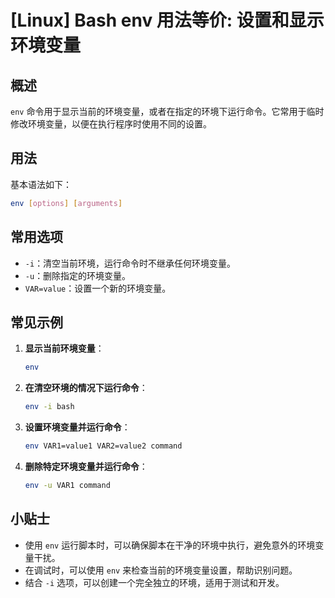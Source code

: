 # [Linux] Bash env 用法等价: 设置和显示环境变量

## 概述
`env` 命令用于显示当前的环境变量，或者在指定的环境下运行命令。它常用于临时修改环境变量，以便在执行程序时使用不同的设置。

## 用法
基本语法如下：
```bash
env [options] [arguments]
```

## 常用选项
- `-i`：清空当前环境，运行命令时不继承任何环境变量。
- `-u`：删除指定的环境变量。
- `VAR=value`：设置一个新的环境变量。

## 常见示例
1. **显示当前环境变量**：
   ```bash
   env
   ```

2. **在清空环境的情况下运行命令**：
   ```bash
   env -i bash
   ```

3. **设置环境变量并运行命令**：
   ```bash
   env VAR1=value1 VAR2=value2 command
   ```

4. **删除特定环境变量并运行命令**：
   ```bash
   env -u VAR1 command
   ```

## 小贴士
- 使用 `env` 运行脚本时，可以确保脚本在干净的环境中执行，避免意外的环境变量干扰。
- 在调试时，可以使用 `env` 来检查当前的环境变量设置，帮助识别问题。
- 结合 `-i` 选项，可以创建一个完全独立的环境，适用于测试和开发。